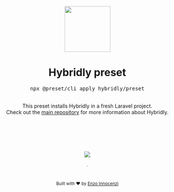 <br>

<p align="center">
  <img src="https://github.com/hybridly/hybridly/raw/0.x/.github/assets/logo-shadow.svg" style="width:125px;" />
</p>

<h1 align="center">Hybridly preset</h1>
<pre><div align="center">npx @preset/cli apply hybridly/preset</div></pre>

<div align="center">
  <br />
  This preset installs Hybridly in a fresh Laravel project. <br />
  Check out the <a href="https://github.com/hybridly/hybridly">main repository</a> for more information about Hybridly.
  <br />
  <br />
</div>

<p align="center">
  <br />
  <br />
  <br />
  <br />
  <img src='https://cdn.jsdelivr.net/gh/innocenzi/static@latest/sponsorkit/sponsors.svg'/>
  <br />
  <br />
  <sub>·</sub>
  <br />
  <br />
  <br />
  <sub>
    Built with ❤︎ by <a href="https://github.com/enzoinnocenzi">Enzo Innocenzi</a>
  </sub>
</p>

